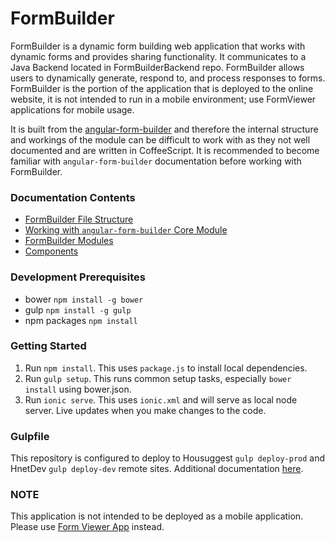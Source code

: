 FormBuilder
===========

FormBuilder is a dynamic form building web application that works with dynamic forms and provides sharing functionality. It communicates to a Java Backend located in FormBuilderBackend repo. FormBuilder allows users to dynamically generate, respond to, and process responses to forms. FormBuilder is the portion of the application that is deployed to the online website, it is not intended to run in a mobile environment; use FormViewer applications for mobile usage.

It is built from the [angular-form-builder](https://github.com/kelp404/angular-form-builder) and therefore the internal structure and workings of the module can be difficult to work with as they not well documented and are written in CoffeeScript. It is recommended to become familiar with `angular-form-builder` documentation before working with FormBuilder.

### Documentation Contents
- [FormBuilder File Structure](https://github.com/DataAnalyticsinStudentHands/DASH-Documentation/blob/master/Code%20Development/Frontend/FormBuilder/FormBuilder-File-Structure.md)
- [Working with `angular-form-builder` Core Module](https://github.com/DataAnalyticsinStudentHands/DASH-Documentation/blob/master/Code%20Development/Frontend/FormBuilder/FormBuilder-Core.md)
- [FormBuilder Modules](https://github.com/DataAnalyticsinStudentHands/DASH-Documentation/blob/master/Code%20Development/Frontend/FormBuilder/FormBuilder-Modules.md)
- [Components](https://github.com/DataAnalyticsinStudentHands/DASH-Documentation/blob/master/Code%20Development/Frontend/FormBuilder/FormBuilder-Component.md)

### Development Prerequisites
- bower `npm install -g bower`
- gulp `npm install -g gulp`
- npm packages `npm install`

### Getting Started
1. Run `npm install`. This uses `package.js` to install local dependencies.
2. Run `gulp setup`. This runs common setup tasks, especially `bower install` using bower.json.
2. Run `ionic serve`. This uses `ionic.xml` and will serve as local node server. Live updates when you make changes to the code.

### Gulpfile
This repository is configured to deploy to Housuggest `gulp deploy-prod` and HnetDev `gulp deploy-dev` remote sites. Additional documentation [here](https://github.com/DataAnalyticsinStudentHands/DASH-Documentation/blob/master/Code%20Development/Frontend/App-Deployment-to-web-server.md).

### NOTE
This application is not intended to be deployed as a mobile application. Please use [Form Viewer App](https://github.com/DataAnalyticsinStudentHands/FormViewerApp) instead.